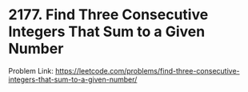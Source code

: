 # 2177. Find Three Consecutive Integers That Sum to a Given Number

Problem Link: https://leetcode.com/problems/find-three-consecutive-integers-that-sum-to-a-given-number/
